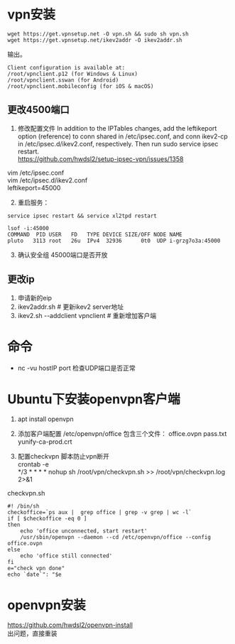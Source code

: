 # vpn安装
```
wget https://get.vpnsetup.net -O vpn.sh && sudo sh vpn.sh
wget https://get.vpnsetup.net/ikev2addr -O ikev2addr.sh
```
输出。
```
Client configuration is available at:
/root/vpnclient.p12 (for Windows & Linux)
/root/vpnclient.sswan (for Android)
/root/vpnclient.mobileconfig (for iOS & macOS)
```

## 更改4500端口
1. 修改配置文件
In addition to the IPTables changes, add the leftikeport option (reference) to conn shared in /etc/ipsec.conf, and conn ikev2-cp in /etc/ipsec.d/ikev2.conf, 
respectively. Then run sudo service ipsec restart.   
https://github.com/hwdsl2/setup-ipsec-vpn/issues/1358   

vim /etc/ipsec.conf  
vim /etc/ipsec.d/ikev2.conf    
 leftikeport=45000


2. 重启服务：
```
service ipsec restart && service xl2tpd restart

lsof -i:45000
COMMAND  PID USER   FD   TYPE DEVICE SIZE/OFF NODE NAME
pluto   3113 root   26u  IPv4  32936      0t0  UDP i-grzg7o3a:45000 
```

3. 确认安全组 45000端口是否开放

## 更改ip
1. 申请新的eip
2. ikev2addr.sh   # 更新ikev2 server地址
3. ikev2.sh --addclient vpnclient  # 重新增加客户端 



# 命令
*  nc -vu hostIP port 检查UDP端口是否正常


# Ubuntu下安装openvpn客户端

1. apt install openvpn   

2. 添加客户端配置 /etc/openvpn/office 包含三个文件：
office.ovpn  pass.txt  yunify-ca-prod.crt   



3. 配置checkvpn 脚本防止vpn断开  
crontab -e   
*/3 * * * * nohup sh /root/vpn/checkvpn.sh >> /root/vpn/checkvpn.log 2>&1   


checkvpn.sh  
```
#! /bin/sh
checkoffice=`ps aux |  grep office | grep -v grep | wc -l`
if [ $checkoffice -eq 0 ]
then
    echo 'office unconnected, start restart'
    /usr/sbin/openvpn --daemon --cd /etc/openvpn/office --config office.ovpn
else
    echo 'office still connected'
fi
e="check vpn done"
echo `date`": "$e
```


# openvpn安装
https://github.com/hwdsl2/openvpn-install   
出问题，直接重装